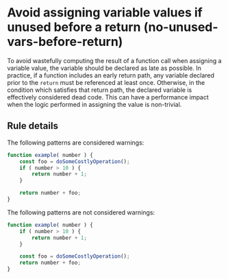 # Avoid assigning variable values if unused before a return (no-unused-vars-before-return)

To avoid wastefully computing the result of a function call when assigning a variable value, the variable should be declared as late as possible. In practice, if a function includes an early return path, any variable declared prior to the `return` must be referenced at least once. Otherwise, in the condition which satisfies that return path, the declared variable is effectively considered dead code. This can have a performance impact when the logic performed in assigning the value is non-trivial.

## Rule details

The following patterns are considered warnings:

```js
function example( number ) {
	const foo = doSomeCostlyOperation();
	if ( number > 10 ) {
		return number + 1;
	}

	return number + foo;
}
```

The following patterns are not considered warnings:

```js
function example( number ) {
	if ( number > 10 ) {
		return number + 1;
	}

	const foo = doSomeCostlyOperation();
	return number + foo;
}
```
